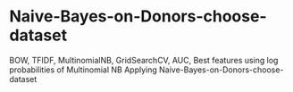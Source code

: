 # Naive-Bayes-on-Donors-choose-dataset
BOW, TFIDF, MultinomialNB, GridSearchCV, AUC, Best features using log probabilities of Multinomial NB
Applying Naive-Bayes-on-Donors-choose-dataset
